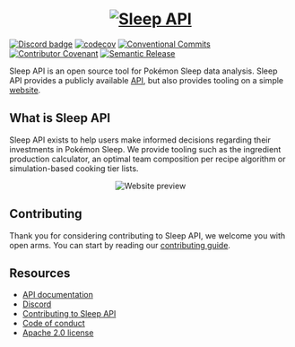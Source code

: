 <a href="https://sleepapi.net/">
  <h1 align="center">
    <picture>
      <source media="(prefers-color-scheme: dark)" srcset="https://api.sleepapi.net/sleepapi-banner.png">
      <img alt="Sleep API" src="https://api.sleepapi.net/sleepapi-banner-bright.png">
    </picture>
  </h1>
</a>

[![Discord badge][]][Discord invite]
[![codecov](https://codecov.io/gh/SleepAPI/SleepAPI/graph/badge.svg?token=ASFVY848GK)](https://codecov.io/gh/SleepAPI/SleepAPI)
[![Conventional Commits](https://img.shields.io/badge/Conventional%20Commits-1.0.0-%23FE5196?logo=conventionalcommits&logoColor=white)](https://www.conventionalcommits.org/en/v1.0.0/)
[![Contributor Covenant](https://img.shields.io/badge/Contributor%20Covenant-2.1-4baaaa.svg)](CODE_OF_CONDUCT.md)
[![Semantic Release](https://img.shields.io/badge/Semantic_Release-semver-blue)](https://semver.org/)

Sleep API is an open source tool for Pokémon Sleep data analysis. Sleep API provides a publicly available [API][API docs], but also provides tooling on a simple [website][sleepapi].

## What is Sleep API

Sleep API exists to help users make informed decisions regarding their investments in Pokémon Sleep. We provide tooling such as the ingredient production calculator, an optimal team composition per recipe algorithm or simulation-based cooking tier lists.

<p align="center"><img src="https://api.sleepapi.net/website-preview.png" alt="Website preview"></p>

## Contributing

Thank you for considering contributing to Sleep API, we welcome you with open arms. You can start by reading our [contributing guide](CONTRIBUTING.md).

## Resources

- [API documentation][API docs]
- [Discord][Discord invite]
- [Contributing to Sleep API](CONTRIBUTING.md)
- [Code of conduct](CODE_OF_CONDUCT.md)
- [Apache 2.0 license](LICENSE.md)

[Discord invite]: https://discord.gg/w97qFff8n4
[Discord badge]: https://img.shields.io/discord/1133923264146706452?logo=discord
[API docs]: https://api.sleepapi.net/docs
[sleepapi]: https://sleepapi.net
